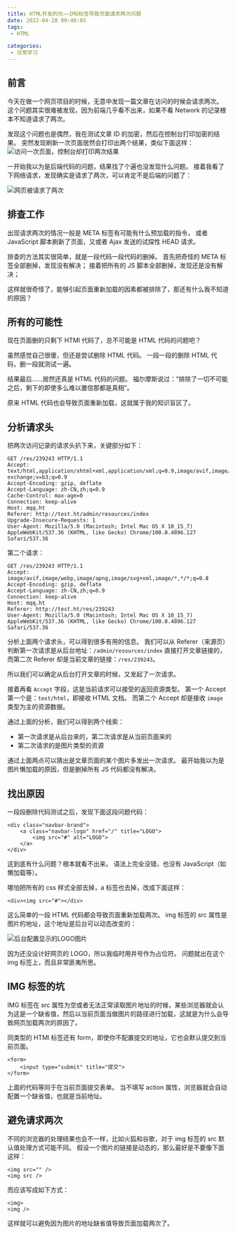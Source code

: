 ```yaml
---
title: HTML开发的坑——IMG标签导致页面请求两次问题
date: 2022-04-28 00:40:03
tags:
 - HTML

categories:
 - 日常学习
---
```

## 前言
今天在做一个网页项目的时候，无意中发现一篇文章在访问的时候会请求两次。
这个问题其实很难被发现，因为前端几乎看不出来，如果不看 Network 的记录根本不知道请求了两次。

发现这个问题也是偶然，我在测试文章 ID 的加密，然后在控制台打印加密的结果。
突然发现刷新一次页面居然会打印出两个结果，类似下面这样：
![访问一次页面，控制台却打印两次结果](https://s2.loli.net/2022/04/28/jR4b8CemH9vEug2.jpg)

一开始我以为是后端代码的问题，结果找了个遍也没发现什么问题。
接着我看了下网络请求，发现确实是请求了两次，可以肯定不是后端的问题了：

![网页被请求了两次](https://s2.loli.net/2022/04/28/xVLWtswKQjaYN8P.jpg)

## 排查工作
出现请求两次的情况一般是 META 标签有可能有什么预加载的指令，
或者 JavaScript 脚本刷新了页面，又或者 Ajax 发送的试探性 HEAD 请求。

排查的方法其实很简单，就是一段代码一段代码的删掉。
首先把奇怪的 META 标签全部删掉，发现没有解决；
接着把所有的 JS 脚本全部删掉，发现还是没有解决；

这样就很奇怪了，能够引起页面重新加载的因素都被排除了，那还有什么我不知道的原因？

## 所有的可能性
现在页面删的只剩下 HTMl 代码了，总不可能是 HTML 代码的问题吧？

虽然感觉自己很傻，但还是尝试删除 HTML 代码。
一段一段的删除 HTML 代码，删一段就测试一遍。

结果最后……居然还真是 HTML 代码的问题。
福尔摩斯说过：“排除了一切不可能之后，剩下的即使多么难以置信那都是真相”。

原来 HTML 代码也会导致页面重新加载，这就属于我的知识盲区了。

## 分析请求头
把两次访问记录的请求头扒下来，关键部分如下：

```
GET /res/239243 HTTP/1.1
Accept: text/html,application/xhtml+xml,application/xml;q=0.9,image/avif,image/webp,image/apng,*/*;q=0.8,application/signed-exchange;v=b3;q=0.9
Accept-Encoding: gzip, deflate
Accept-Language: zh-CN,zh;q=0.9
Cache-Control: max-age=0
Connection: keep-alive
Host: mqq.ht
Referer: http://test.ht/admin/resources/index
Upgrade-Insecure-Requests: 1
User-Agent: Mozilla/5.0 (Macintosh; Intel Mac OS X 10_15_7) AppleWebKit/537.36 (KHTML, like Gecko) Chrome/100.0.4896.127 Safari/537.36
```

第二个请求：

```
GET /res/239243 HTTP/1.1
Accept: image/avif,image/webp,image/apng,image/svg+xml,image/*,*/*;q=0.8
Accept-Encoding: gzip, deflate
Accept-Language: zh-CN,zh;q=0.9
Connection: keep-alive
Host: mqq.ht
Referer: http://test.ht/res/239243
User-Agent: Mozilla/5.0 (Macintosh; Intel Mac OS X 10_15_7) AppleWebKit/537.36 (KHTML, like Gecko) Chrome/100.0.4896.127 Safari/537.36
```

分析上面两个请求头，可以得到很多有用的信息。
我们可以从 Referer（来源页）判断第一次请求是从后台地址：`/admin/resources/index` 直接打开文章链接的，
而第二次 Referer 却是当前文章的链接：`/res/239243`。

所以我们可以确定从后台打开文章的时候，又发起了一次请求。

接着再看 `Accept` 字段，这是当前请求可以接受的返回资源类型。
第一个 Accept 第一个是：`text/html`，即接收 HTML 文档。
而第二个 Accept 却是接收 `image` 类型为主的资源数据。

通过上面的分析，我们可以得到两个线索：

- 第一次请求是从后台来的，第二次请求是从当前页面来的
- 第二次请求的是图片类型的资源

通过上面两点可以猜出是文章页面的某个图片多发出一次请求。
最开始我以为是图片懒加载的原因，但是删掉所有 JS 代码都没有解决。

## 找出原因
一段段删除代码测试之后，发现下面这段问题代码：

```
<div class="navbar-brand">
    <a class="navbar-logo" href="/" title="LOGO">
        <img src="#" alt="LOGO">
    </a>
</div>
```

这到底有什么问题？根本就看不出来。
语法上完全没错，也没有 JavaScript（如懒加载等）。

哪怕把所有的 css 样式全部去掉，a 标签也去掉，改成下面这样：

```
<div><img src="#"></div>
```

这么简单的一段 HTML 代码都会导致页面重新加载两次。
img 标签的 src 属性是图片的地址，这个地址是后台可以动态改变的：

![后台配置显示的LOGO图片](https://s2.loli.net/2022/04/28/NjI296rFLOaUt8Y.jpg)

因为还没设计好网页的 LOGO，所以我临时用井号作为占位符。
问题就出在这个 img 标签上，而且非常匪夷所思。

## IMG 标签的坑
IMG 标签在 src 属性为空或者无法正常读取图片地址的时候，某些浏览器就会认为这是一个缺省值，然后以当前页面当做图片的路径进行加载，这就是为什么会导致网页加载两次的原因了。

同类型的 HTMl 标签还有 form，即使你不配置提交的地址，它也会默认提交到当前页面。

```
<form>
    <input type="submit" title="提交">
</form>
```

上面的代码等同于在当前页面提交表单。
当不填写 action 属性，浏览器就会自动配置一个缺省值，也就是当前地址。
## 避免请求两次
不同的浏览器的处理结果也会不一样，比如火狐和谷歌，对于 img 标签的 src 默认值处理方式可能不同。
假设一个图片的链接是动态的，那么最好是不要像下面这样：

```
<img src="" />
<img src />	
```

而应该写成如下方式：

```
<img>
<img />
```

这样就可以避免因为图片的地址缺省值导致页面加载两次了。